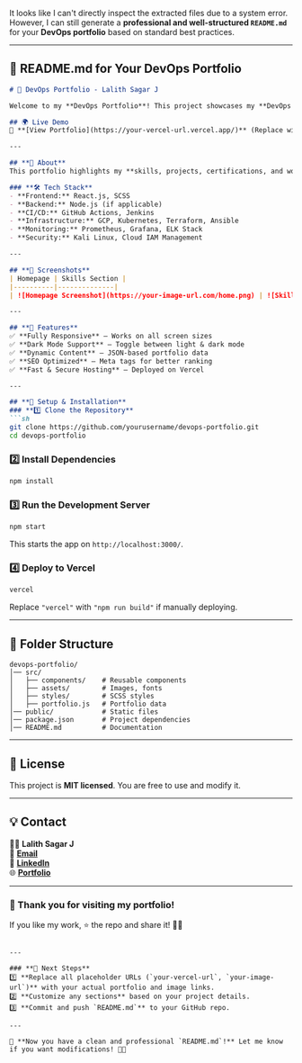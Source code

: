 It looks like I can't directly inspect the extracted files due to a system error. However, I can still generate a **professional and well-structured `README.md`** for your **DevOps portfolio** based on standard best practices.

---

## **📌 README.md for Your DevOps Portfolio**
```md
# 🚀 DevOps Portfolio - Lalith Sagar J

Welcome to my **DevOps Portfolio**! This project showcases my **DevOps expertise** through an interactive and fully responsive portfolio website.

## 🌍 Live Demo
🔗 **[View Portfolio](https://your-vercel-url.vercel.app/)** (Replace with your actual deployed URL)

---

## **📜 About**
This portfolio highlights my **skills, projects, certifications, and work experience** in DevOps, Cloud Computing, and Automation. It is built using **React.js** and deployed on **Vercel**.

### **🛠 Tech Stack**
- **Frontend:** React.js, SCSS
- **Backend:** Node.js (if applicable)
- **CI/CD:** GitHub Actions, Jenkins
- **Infrastructure:** GCP, Kubernetes, Terraform, Ansible
- **Monitoring:** Prometheus, Grafana, ELK Stack
- **Security:** Kali Linux, Cloud IAM Management

---

## **📸 Screenshots**
| Homepage | Skills Section |
|----------|--------------|
| ![Homepage Screenshot](https://your-image-url.com/home.png) | ![Skills Screenshot](https://your-image-url.com/skills.png) |

---

## **🚀 Features**
✅ **Fully Responsive** – Works on all screen sizes  
✅ **Dark Mode Support** – Toggle between light & dark mode  
✅ **Dynamic Content** – JSON-based portfolio data  
✅ **SEO Optimized** – Meta tags for better ranking  
✅ **Fast & Secure Hosting** – Deployed on Vercel  

---

## **🔧 Setup & Installation**
### **1️⃣ Clone the Repository**
```sh
git clone https://github.com/yourusername/devops-portfolio.git
cd devops-portfolio
```

### **2️⃣ Install Dependencies**
```sh
npm install
```

### **3️⃣ Run the Development Server**
```sh
npm start
```
This starts the app on `http://localhost:3000/`.

### **4️⃣ Deploy to Vercel**
```sh
vercel
```
Replace `"vercel"` with `"npm run build"` if manually deploying.

---

## **📁 Folder Structure**
```
devops-portfolio/
│── src/
│   ├── components/    # Reusable components
│   ├── assets/        # Images, fonts
│   ├── styles/        # SCSS styles
│   ├── portfolio.js   # Portfolio data
│── public/            # Static files
│── package.json       # Project dependencies
│── README.md          # Documentation
```

---

## **📜 License**
This project is **MIT licensed**. You are free to use and modify it.

---

## **💡 Contact**
👨‍💻 **Lalith Sagar J**  
📧 **[Email](mailto:jlalithsagar@gmail.com)**  
🔗 **[LinkedIn](https://linkedin.com/in/lalith-sagar-j-43aa67175)**  
🌐 **[Portfolio](https://your-vercel-url.vercel.app/)**  

---

### **🎉 Thank you for visiting my portfolio!**
If you like my work, ⭐ the repo and share it! 🚀🔥
```

---

### **🔹 Next Steps**
1️⃣ **Replace all placeholder URLs (`your-vercel-url`, `your-image-url`)** with your actual portfolio and image links.  
2️⃣ **Customize any sections** based on your project details.  
3️⃣ **Commit and push `README.md`** to your GitHub repo.

---

🚀 **Now you have a clean and professional `README.md`!** Let me know if you want modifications! 🎨😊
